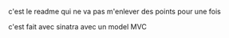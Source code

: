 c'est le readme qui ne va pas m'enlever des points pour une fois

c'est fait avec sinatra avec un model MVC